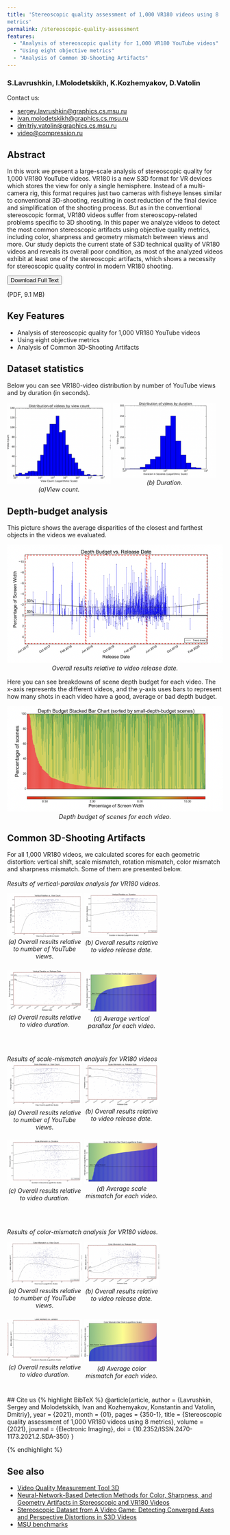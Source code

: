 ```yaml
---
title: 'Stereoscopic quality assessment of 1,000 VR180 videos using 8
metrics'
permalink: /stereoscopic-quality-assessment
features:
  - "Analysis of stereoscopic quality for 1,000 VR180 YouTube videos"
  - "Using eight objective metrics"
  - "Analysis of Common 3D-Shooting Artifacts"
---
```


### S.Lavrushkin, I.Molodetskikh, K.Kozhemyakov, D.Vatolin

Contact us: 
* <sergey.lavrushkin@graphics.cs.msu.ru>
* <ivan.molodetskikh@graphics.cs.msu.ru>
* <dmitriy.vatolin@graphics.cs.msu.ru>
* <video@compression.ru>

## Abstract
In this work we present a large-scale analysis of stereoscopic quality for 1,000 VR180 YouTube videos. VR180 is a new S3D format for VR devices which stores the view for only
a single hemisphere. Instead of a multi-camera rig, this format requires just two cameras with fisheye lenses similar to conventional 3D-shooting, resulting in cost reduction of the final device and simplification of the shooting process. But as in the conventional stereoscopic format, VR180 videos suffer from stereoscopy-related problems specific to 3D shooting. In this paper we analyze videos to detect the most common stereoscopic artifacts using objective quality metrics, including color, sharpness and geometry mismatch between views and more. Our study depicts the current state of S3D technical quality of VR180 videos and reveals its overall poor condition, as most of the analyzed videos exhibit
at least one of the stereoscopic artifacts, which shows a necessity for stereoscopic quality control in modern VR180 shooting.

<!-- Add Download Full Text button-->
<link rel="stylesheet" href="https://cdnjs.cloudflare.com/ajax/libs/font-awesome/4.7.0/css/font-awesome.min.css">
<div>
<button class="download-button" role="button" onclick="location.href = 'https://drive.google.com/uc?id=1yZkw-BN0OeYWkZWDRNy8aGsYVBOpJuqq'"> <!-- Insert link here-->
    <i class="fa fa-download"></i>
    Download Full Text
</button>
<p class="download-button-caption">(PDF, 9.1 MB)</p>  <!-- Insert correct filesize here-->
</div>

## Key Features
* Analysis of stereoscopic quality for 1,000 VR180 YouTube videos
* Using eight objective metrics
* Analysis of Common 3D-Shooting Artifacts
<!-- 
Main part of the page
 -->

<style>
    .examples {
        display: flex;
        flex-wrap: wrap;
        gap: 5px;
        margin-bottom: 5px;
    }

    .small-example {
        text-align: center;
        width:175px;
        height: 175px;
    }
    .example {
        text-align: center;
    }
    .big-example {
        text-align: center;
        margin-bottom: 15px;
    }

    @media (min-width: 450px) {
        .example {
            max-width: calc(50% - 10px);
        }
    }
</style>

## Dataset statistics
Below you can see VR180-video distribution by number of YouTube views and by duration (in seconds).

<div class="examples">
    <div class="example">
        <img src="/assets/img/papers/stereoscopic-quality-assessment/pic1.png" alt="distribution of videos by view count"/><br>
        <i>(a)View count.</i>
    </div>
    <div class="example">
        <img src="/assets/img/papers/stereoscopic-quality-assessment/pic2.png" alt="distribution of videos by duration"/><br>
        <i>(b) Duration.</i>
    </div>
</div>

## Depth-budget analysis
This picture shows the average disparities of the closest and farthest objects in the videos we evaluated.
<div class="big-example">
    <img src="/assets/img/papers/stereoscopic-quality-assessment/pic3.png" alt="The average disparities of the closest and farthest objects">
    <i>Overall results relative to video release date.</i>
</div>

Here you can see breakdowns of scene depth budget for each video. The x-axis represents the different videos, and the y-axis uses bars to represent how many shots in each video have a good, average or bad depth budget.
<div class="big-example">
    <img src="/assets/img/papers/stereoscopic-quality-assessment/pic4.png" alt="Depth budget of scenes for each video.">
    <i>Depth budget of scenes for each video.</i>
</div>

## Common 3D-Shooting Artifacts
For all 1,000 VR180 videos, we calculated scores for each
geometric distortion: vertical shift, scale mismatch, rotation mismatch, color mismatch and sharpness mismatch. Some of them are presented below.
 <i> <br> <br>
Results of vertical-parallax analysis for VR180 videos.</i>
<div class="examples">
    <div class="small-example">
        <img src="/assets/img/papers/stereoscopic-quality-assessment/pic5.png" alt="(a) Overall results relative to number of YouTube views."/><br>
        <i>(a) Overall results relative to number of YouTube views.</i>
    </div>
    <div class="small-example">
        <img src="/assets/img/papers/stereoscopic-quality-assessment/pic6.png" alt="(b) Overall results relative to video release date."/><br>
        <i>(b) Overall results relative to video release date.</i>
    </div>
    <div class="small-example">
        <img src="/assets/img/papers/stereoscopic-quality-assessment/pic7.png" alt="(c) Overall results relative to video duration"/><br>
        <i>(c) Overall results relative to video duration.</i>
    </div>
    <div class="small-example">
        <img src="/assets/img/papers/stereoscopic-quality-assessment/pic8.png" alt="(d) Average vertical parallax for each video."/><br>
        <i>(d) Average vertical parallax for each video.</i>
    </div>
</div>
 <i> <br>
Results of scale-mismatch analysis for VR180 videos</i>
<div class="examples">
    <div class="small-example">
        <img src="/assets/img/papers/stereoscopic-quality-assessment/pic9.png" alt="(a) Overall results relative to number of YouTube views."/><br>
        <i>(a) Overall results relative to number of YouTube views.</i>
    </div>
    <div class="small-example">
        <img src="/assets/img/papers/stereoscopic-quality-assessment/pic10.png" alt="(b) Overall results relative to video release date."/><br>
        <i>(b) Overall results relative to video release date.</i>
    </div>
    <div class="small-example">
        <img src="/assets/img/papers/stereoscopic-quality-assessment/pic11.png" alt="(c) Overall results relative to video duration"/><br>
        <i>(c) Overall results relative to video duration.</i>
    </div>
    <div class="small-example">
        <img src="/assets/img/papers/stereoscopic-quality-assessment/pic12.png" alt="(d) Average scale mismatch for each video."/><br>
        <i>(d) Average scale mismatch for each video.</i>
    </div>
</div>

<i> <br>
 Results of color-mismatch analysis for VR180 videos.</i>
<div class="examples">
    <div class="small-example">
        <img src="/assets/img/papers/stereoscopic-quality-assessment/pic13.png" alt="(a) Overall results relative to number of YouTube views."/><br>
        <i>(a) Overall results relative to number of YouTube views.</i>
    </div>
    <div class="small-example">
        <img src="/assets/img/papers/stereoscopic-quality-assessment/pic14.png" alt="(b) Overall results relative to video release date."/><br>
        <i>(b) Overall results relative to video release date.</i>
    </div>
    <div class="small-example">
        <img src="/assets/img/papers/stereoscopic-quality-assessment/pic15.png" alt="(c) Overall results relative to video duration"/><br>
        <i>(c) Overall results relative to video duration.</i>
    </div>
    <div class="small-example">
        <img src="/assets/img/papers/stereoscopic-quality-assessment/pic16.png" alt="(d) Average scale mismatch for each video."/><br>
        <i>(d) Average color mismatch for each video.</i>
    </div>
</div>
## Cite us
{% highlight BibTeX %}
@article{article,
author = {Lavrushkin, Sergey and Molodetskikh, Ivan and Kozhemyakov, Konstantin and Vatolin, Dmitriy},
year = {2021},
month = {01},
pages = {350-1},
title = {Stereoscopic quality assessment of 1,000 VR180 videos using 8 metrics},
volume = {2021},
journal = {Electronic Imaging},
doi = {10.2352/ISSN.2470-1173.2021.2.SDA-350}
}

{% endhighlight %}

## See also 
* [Video Quality Measurement Tool 3D](https://videoprocessing.ai/stereo_quality/)
* [Neural-Network-Based Detection Methods for Color, Sharpness, and Geometry Artifacts in Stereoscopic and VR180 Videos](https://ieeexplore.ieee.org/document/9376385) 
* [Stereoscopic Dataset from A Video Game: Detecting Converged Axes and Perspective Distortions in S3D Videos](https://ieeexplore.ieee.org/document/9376375)
* [MSU benchmarks](https://videoprocessing.ai/benchmarks/)

